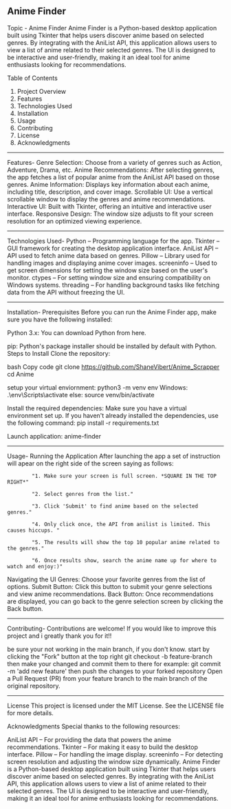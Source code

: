 
Anime Finder
------------------------------------------------------------------------------------------------------------------------------------------------------------------------------
Topic - Anime Finder
Anime Finder is a Python-based desktop application built using Tkinter that helps users discover anime based on selected genres. By integrating with the AniList API, this application allows users to view a list of anime related to their selected genres. The UI is designed to be interactive and user-friendly, making it an ideal tool for anime enthusiasts looking for recommendations.

Table of Contents
1. Project Overview
2. Features
3. Technologies Used
4. Installation
5. Usage
6. Contributing
7. License
8. Acknowledgments

------------------------------------------------------------------------------------------------------------------------------------------------------------------------------
Features-
Genre Selection: Choose from a variety of genres such as Action, Adventure, Drama, etc.
Anime Recommendations: After selecting genres, the app fetches a list of popular anime from the AniList API based on those genres.
Anime Information: Displays key information about each anime, including title, description, and cover image.
Scrollable UI: Use a vertical scrollable window to display the genres and anime recommendations.
Interactive UI: Built with Tkinter, offering an intuitive and interactive user interface.
Responsive Design: The window size adjusts to fit your screen resolution for an optimized viewing experience.

------------------------------------------------------------------------------------------------------------------------------------------------------------------------------
Technologies Used-
Python – Programming language for the app.
Tkinter – GUI framework for creating the desktop application interface.
AniList API – API used to fetch anime data based on genres.
Pillow – Library used for handling images and displaying anime cover images.
screeninfo – Used to get screen dimensions for setting the window size based on the user's monitor.
ctypes – For setting window size and ensuring compatibility on Windows systems.
threading – For handling background tasks like fetching data from the API without freezing the UI.

------------------------------------------------------------------------------------------------------------------------------------------------------------------------------
Installation-
Prerequisites
Before you can run the Anime Finder app, make sure you have the following installed:

Python 3.x: You can download Python from here.

pip: Python's package installer should be installed by default with Python.
Steps to Install
Clone the repository:

bash
Copy code
git clone https://github.com/ShaneVibert/Anime_Scrapper
cd Anime

setup your virtual enviornment:
python3 -m venv env
Windows: .\env\Scripts\activate
else: source venv/bin/activate

Install the required dependencies: Make sure you have a virtual environment set up. If you haven't already installed the dependencies, use the following command:
pip install -r requirements.txt

Launch application:
anime-finder

------------------------------------------------------------------------------------------------------------------------------------------------------------------------------
Usage-
Running the Application
After launching the app a set of instruction will apear on the right side of the screen saying as follows:

            "1. Make sure your screen is full screen. *SQUARE IN THE TOP RIGHT*"
            
            "2. Select genres from the list."
            
            "3. Click 'Submit' to find anime based on the selected genres."
            
            "4. Only click once, the API from anilist is limited. This causes hiccups. "
            
            "5. The results will show the top 10 popular anime related to the genres."
            
            "6. Once results show, search the anime name up for where to watch and enjoy:)"
            

Navigating the UI
Genres: Choose your favorite genres from the list of options.
Submit Button: Click this button to submit your genre selections and view anime recommendations.
Back Button: Once recommendations are displayed, you can go back to the genre selection screen by clicking the Back button.

------------------------------------------------------------------------------------------------------------------------------------------------------------------------------
Contributing-
Contributions are welcome! If you would like to improve this project and i greatly thank you for it!!

be sure your not working in the main branch, if you don't know.
start by clicking the "Fork" button at the top right
git checkout -b feature-branch
then make your changed and commit them to there for example:
git commit -m 'add new feature'
then push the changes to your forked repository
Open a Pull Request (PR) from your feature branch to the main branch of the original repository.

------------------------------------------------------------------------------------------------------------------------------------------------------------------------------
License
This project is licensed under the MIT License. See the LICENSE file for more details.

Acknowledgments
Special thanks to the following resources:

AniList API – For providing the data that powers the anime recommendations.
Tkinter – For making it easy to build the desktop interface.
Pillow – For handling the image display.
screeninfo – For detecting screen resolution and adjusting the window size dynamically.
Anime Finder is a Python-based desktop application built using Tkinter that helps users discover anime based on selected genres. By integrating with the AniList API, this application allows users to view a list of anime related to their selected genres. The UI is designed to be interactive and user-friendly, making it an ideal tool for anime enthusiasts looking for recommendations.
